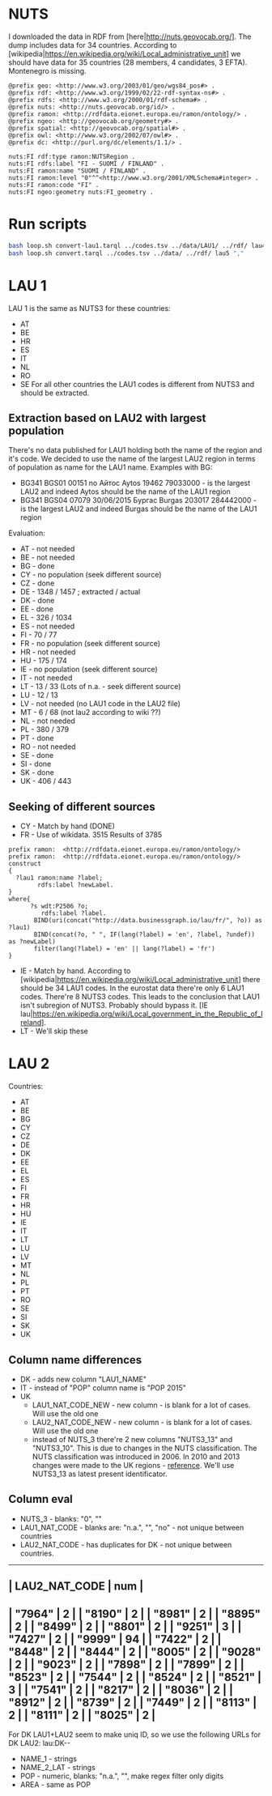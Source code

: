 # NUTS
I downloaded the data in RDF from [here|http://nuts.geovocab.org/]. 
The dump includes data for 34 countries. According to [wikipedia|https://en.wikipedia.org/wiki/Local_administrative_unit]
we should have data for 35 countries (28 members, 4 candidates, 3 EFTA). Montenegro is missing.
```
@prefix geo: <http://www.w3.org/2003/01/geo/wgs84_pos#> .
@prefix rdf: <http://www.w3.org/1999/02/22-rdf-syntax-ns#> .
@prefix rdfs: <http://www.w3.org/2000/01/rdf-schema#> .
@prefix nuts: <http://nuts.geovocab.org/id/> .
@prefix ramon: <http://rdfdata.eionet.europa.eu/ramon/ontology/> .
@prefix ngeo: <http://geovocab.org/geometry#> .
@prefix spatial: <http://geovocab.org/spatial#> .
@prefix owl: <http://www.w3.org/2002/07/owl#> .
@prefix dc: <http://purl.org/dc/elements/1.1/> .

nuts:FI rdf:type ramon:NUTSRegion .
nuts:FI rdfs:label "FI - SUOMI / FINLAND" .
nuts:FI ramon:name "SUOMI / FINLAND" .
nuts:FI ramon:level "0"^^<http://www.w3.org/2001/XMLSchema#integer> .
nuts:FI ramon:code "FI" .
nuts:FI ngeo:geometry nuts:FI_geometry .

```
# Run scripts
```bash
bash loop.sh convert-lau1.tarql ../codes.tsv ../data/LAU1/ ../rdf/ lau4
bash loop.sh convert.tarql ../codes.tsv ../data/ ../rdf/ lau5 ","
```
# LAU 1 
LAU 1 is the same as NUTS3 for these countries:
* AT
* BE
* HR
* ES
* IT
* NL
* RO
* SE
For all other countries the LAU1 codes is different from NUTS3 and should be extracted.
## Extraction based on LAU2 with largest population
There's no data published for LAU1 holding both the name of the region and it's code.
We decided to use the name of the largest LAU2 region in terms of population as name for the LAU1 name. 
Examples with BG: 
* BG341	BGS01	00151	no	Айтос	Aytos	19462	79033000 - is the largest LAU2 and indeed Aytos should be the name of the LAU1 region
* BG341	BGS04	07079	30/06/2015	Бургас	Burgas	203017	284442000 - is the largest LAU2 and indeed Burgas should be the name of the LAU1 region

Evaluation:
* AT - not needed 
* BE - not needed
* BG - done
* CY - no population (seek different source)
* CZ - done
* DE - 1348 / 1457 ; extracted / actual
* DK - done
* EE - done
* EL - 326 / 1034
* ES - not needed
* FI - 70 / 77 
* FR - no population (seek different source)
* HR - not needed
* HU - 175 / 174 
* IE - no population (seek different source)
* IT - not needed
* LT - 13 / 33 (Lots of n.a. - seek different source)
* LU - 12 / 13
* LV - not needed (no LAU1 code in the LAU2 file)
* MT - 6 / 68 (not lau2 according to wiki ??)
* NL - not needed 
* PL - 380 / 379
* PT - done
* RO - not needed
* SE - done
* SI - done
* SK - done
* UK - 406 / 443
## Seeking of different sources
* CY - Match by hand (DONE)
* FR - Use of wikidata. 3515 Results of 3785
```sparql
prefix ramon:  <http://rdfdata.eionet.europa.eu/ramon/ontology/>
prefix ramon:  <http://rdfdata.eionet.europa.eu/ramon/ontology/>
construct
{
  ?lau1 ramon:name ?label;
        rdfs:label ?newLabel.
}
where{
      ?s wdt:P2506 ?o;
         rdfs:label ?label.
       BIND(uri(concat("http://data.businessgraph.io/lau/fr/", ?o)) as ?lau1)
       BIND(concat(?o, " ", IF(lang(?label) = 'en', ?label, ?undef)) as ?newLabel)
       filter(lang(?label) = 'en' || lang(?label) = 'fr')
}
```
* IE - Match by hand. According to [wikipedia|https://en.wikipedia.org/wiki/Local_administrative_unit]
there should be 34 LAU1 codes. In the eurostat data there're only 6 LAU1 codes. 
There're 8 NUTS3 codes. This leads to the conclusion that LAU1 isn't subregion of NUTS3.
Probably should bypass it.
[IE lau|https://en.wikipedia.org/wiki/Local_government_in_the_Republic_of_Ireland].
* LT - We'll skip these

# LAU 2 
Countries:
* AT
* BE
* BG
* CY
* CZ
* DE
* DK
* EE
* EL
* ES
* FI
* FR
* HR
* HU
* IE
* IT
* LT
* LU
* LV
* MT
* NL
* PL
* PT
* RO
* SE
* SI
* SK
* UK

## Column name differences
* DK - adds new column "LAU1_NAME"
* IT - instead of "POP" column name is "POP 2015"
* UK
  * LAU1_NAT_CODE_NEW - new column - is blank for a lot of cases. Will use the old one
  * LAU2_NAT_CODE_NEW - new column - is blank for a lot of cases. Will use the old one
  * instead of NUTS_3 there're 2 new columns "NUTS3_13" and "NUTS3_10".
This is due to changes in the NUTS classification. The NUTS classification was introduced in 2006.
In 2010 and 2013 changes were made to the UK regions - [reference](https://en.wikipedia.org/wiki/NUTS_statistical_regions_of_the_United_Kingdom#NUTS_2013).
We'll use NUTS3_13 as latest present identificator.

## Column eval
* NUTS_3 - blanks: "0", ""
* LAU1_NAT_CODE - blanks are: "n.a.", "", "no" - not unique between countries
* LAU2_NAT_CODE - has duplicates for DK - not unique between countries.
-----------------------
| LAU2_NAT_CODE | num |
-----------------------
| "7964"        | 2   |
| "8190"        | 2   |
| "8981"        | 2   |
| "8895"        | 2   |
| "8499"        | 2   |
| "8801"        | 2   |
| "9251"        | 3   |
| "7427"        | 2   |
| "9999"        | 94  |
| "7422"        | 2   |
| "8448"        | 2   |
| "8444"        | 2   |
| "8005"        | 2   |
| "9028"        | 2   |
| "9023"        | 2   |
| "7898"        | 2   |
| "7899"        | 2   |
| "8523"        | 2   |
| "7544"        | 2   |
| "8524"        | 2   |
| "8521"        | 3   |
| "7541"        | 2   |
| "8217"        | 2   |
| "8036"        | 2   |
| "8912"        | 2   |
| "8739"        | 2   |
| "7449"        | 2   |
| "8113"        | 2   |
| "8111"        | 2   |
| "8025"        | 2   |
-----------------------
For DK LAU1+LAU2 seem to make uniq ID,  so we use the following URLs for DK LAU2: lau:DK-<lau1>-<lau2>
* NAME_1 - strings
* NAME_2_LAT - strings
* POP - numeric, blanks: "n.a.", "", make regex filter only digits
* AREA - same as POP



